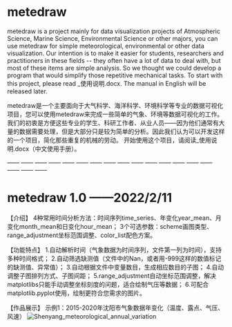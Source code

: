 # metedraw
metedraw is a project mainly for data visualization projects of Atmospheric Science, Marine Science, Environmental Science or other majors, you can use metedraw for simple meteorological, environmental or other data visualization.
Our intention is to make it easier for students, researchers and practitioners in these fields -- they often have a lot of data to deal with, but most of these items are simple analysis. So we thought we could develop a program that would simplify those repetitive mechanical tasks.
To start with this project, please read _使用说明.docx. The manual in English will be released later.

metedraw是一个主要面向于大气科学、海洋科学、环境科学等专业的数据可视化项目，您可以使用metedraw来完成一些简单的气象、环境等数据可视化的工作。
我们的初衷是方便这些专业的学生、科研工作者、从业人员——因为他们通常有大量的数据需要处理，但是大部分只是较为简单的分析。因此我们认为可以开发这样的一个项目，简化那些重复的机械的劳动。
开始使用这个项目，请阅读_使用说明.docx（中文使用手册）。


—— —— —— —— —— —— —— —— —— —— —— —— —— —— —— —— —— ——


# metedraw 1.0    ——2022/2/11

【介绍】
4种常用时间分析方法：时间序列time_series、年变化year_mean、月变化month_mean和日变化hour_mean；
3个可选参数：scheme画图类型、range_adjustment坐标范围调整、color_list配色方案。

【功能特点】
1.自动解析时间（气象数据为时间序列，文件第一列为时间），支持多种时间格式；
2.自动筛选缺测值（文件中的Nan，或者用-999这样的数值标记的缺测值、异常值）；
3.自动根据文件中变量数目，生成相应数目的子图；
4.自动调整子图排列方式、子图间距；
5.range_adjustment自动坐标范围调整，解决matplotlibs只能手动调整坐标刻度的问题，适合绘制气压等数据；
6.可配合matplotlib.pyplot使用，绘制更符合您需求的图片。

【作品展示】
示例1：2015-2020年沈阳市气象数据年变化（温度、露点、气压、风速）
![Shenyang_meteorological_annual_variation](https://user-images.githubusercontent.com/71633656/153591108-ef5b93dd-02d0-4b08-b1a4-0aa3b9ba4eea.jpg)
